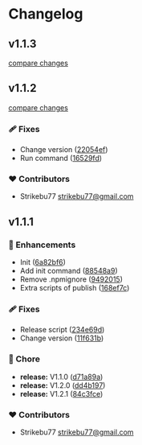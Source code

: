 # Changelog


## v1.1.3

[compare changes](https://github.com/yourmanager-framework/cli/compare/v1.1.2...v1.1.3)

## v1.1.2

[compare changes](https://github.com/yourmanager-framework/cli/compare/v1.1.1...v1.1.2)

### 🩹 Fixes

- Change version ([22054ef](https://github.com/yourmanager-framework/cli/commit/22054ef))
- Run command ([16529fd](https://github.com/yourmanager-framework/cli/commit/16529fd))

### ❤️ Contributors

- Strikebu77 <strikebu77@gmail.com>

## v1.1.1


### 🚀 Enhancements

- Init ([6a82bf6](https://github.com/yourmanager-framework/cli/commit/6a82bf6))
- Add init command ([88548a9](https://github.com/yourmanager-framework/cli/commit/88548a9))
- Remove .npmignore ([9492015](https://github.com/yourmanager-framework/cli/commit/9492015))
- Extra scripts of publish ([168ef7c](https://github.com/yourmanager-framework/cli/commit/168ef7c))

### 🩹 Fixes

- Release script ([234e69d](https://github.com/yourmanager-framework/cli/commit/234e69d))
- Change version ([11f631b](https://github.com/yourmanager-framework/cli/commit/11f631b))

### 🏡 Chore

- **release:** V1.1.0 ([d71a89a](https://github.com/yourmanager-framework/cli/commit/d71a89a))
- **release:** V1.2.0 ([dd4b197](https://github.com/yourmanager-framework/cli/commit/dd4b197))
- **release:** V1.2.1 ([84c3fce](https://github.com/yourmanager-framework/cli/commit/84c3fce))

### ❤️ Contributors

- Strikebu77 <strikebu77@gmail.com>

